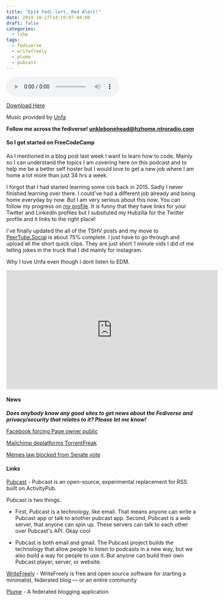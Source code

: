 ```yaml
---
title: "Ep14 Fedi-lert, Red Alert!"
date: 2019-10-27T14:19:07-04:00
draft: false
categories:
  - tshp
tags:
  - fediverse
  - writefreely
  - plume
  - pubcast
---
```

<audio controls>
    <source src="https://archive.org/download/tshpep14/TSHP-Ep14.mp3">
    </audio>
    
[Download Here](https://archive.org/download/tshpep14/TSHP-Ep14.mp3)

Music provided by [Unfa](https://pateron.com/unfa)

**Follow me across the fediverse! unklebonehead@hzhome.ntroradio.com** 
#### So I got started on FreeCodeCamp
As I mentioned in a blog post last week I want to learn how to code. Mainly so I can understand the topics I am covering here on this podcast and to help me be a better self hoster but I would love to get a new job where I am home a lot more than just 34 hrs a week.

I forgot that I had started learning some css back in 2015. Sadly I never finished learning over there. I could've had a different job already and being home everyday by now. But I am very serious about this now. You can follow my progress on [my profile](https://www.freecodecamp.org/unklebonehead). It is funny that they have links for your Twitter and LinkedIn profiles but I subsituted my Hubzilla for the Twitter profile and it links to the right place!

I've finally updated the all of the TSHV posts and my move to [PeerTube.Social](https://peertube.social/accounts/unklebonehead/video-channels) is about 75% complete. I just have to go through and upload all the short quick clips. They are just short 1 minute vids I did of me telling jokes in the truck that I did mainly for instagram.

Why I love Unfa even though I dont listen to EDM.
<iframe width="560" height="315" src="https://www.youtube.com/embed/KYeTg4_k1Q0" frameborder="0" allow="accelerometer; autoplay; encrypted-media; gyroscope; picture-in-picture" allowfullscreen></iframe>

#### News
***Does anybody know any good sites to get news about the Fediverse and privacy/security that relates to it? Please let me know!***

[Facebook forcing Page owner public](https://reclaimthenet.org/facebook-page-owners-reveal-private-information/)

[Mailchimp deplatforms TorrentFreak](https://reclaimthenet.org/mailchimp-freedom-press/)

[Memes law blocked from Senate vote](https://reclaimthenet.org/anti-meme-bill-blocked/)

#### Links
[Pubcast](https://pubcast.pub/) - Pubcast is an open-source, experimental replacement for RSS built on ActivityPub.

Pubcast is two things.

- First, Pubcast is a technology, like email. That means anyone can write a Pubcast app or talk to another pubcast app. Second, Pubcast is a web server, that anyone can spin up. These servers can talk to each other over Pubcast's API. Okay cool

- Pubcast is both email and gmail. The Pubcast project builds the technology that allow people to listen to podcasts in a new way, but we also build a way for people to use it. But anyone can build their own Pubcast player, server, or website.

[WriteFreely](https://writefreely.org/) - WriteFreely is free and open source software for starting a minimalist, federated blog — or an entire community

[Plume](https://joinplu.me/) - A federated blogging application